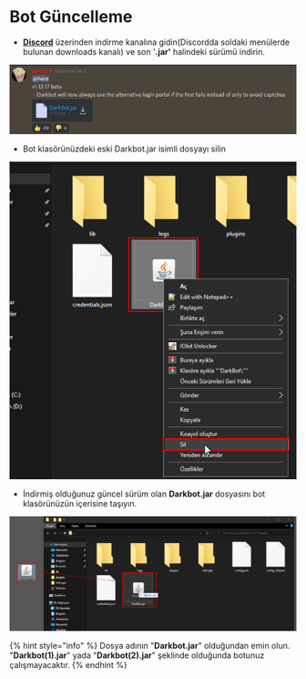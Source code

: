 # Bot Güncelleme

* [**Discord**](https://discord.gg/bEFgxCy) üzerinden indirme kanalına gidin(Discordda soldaki menülerde bulunan downloads kanalı) ve son '**.jar'** halindeki sürümü indirin.

![](<../.gitbook/assets/image (190).png>)

* Bot klasörünüzdeki eski Darkbot.jar isimli dosyayı silin

![](<../.gitbook/assets/image (213).png>)

* İndirmiş olduğunuz güncel sürüm olan **Darkbot.jar** dosyasını bot klasörünüzün içerisine taşıyın.

![](<../.gitbook/assets/image (56).png>)

{% hint style="info" %}
Dosya adının "**Darkbot.jar**" olduğundan emin olun. "**Darkbot(1).jar**" yada "**Darkbot(2).jar**" şeklinde olduğunda botunuz çalışmayacaktır.
{% endhint %}

